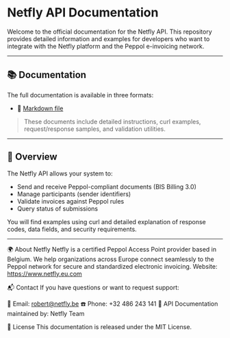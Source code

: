 # Netfly API Documentation

Welcome to the official documentation for the Netfly API. This repository provides detailed information and examples for developers who want to integrate with the Netfly platform and the Peppol e-invoicing network.

---

## 📚 Documentation

The full documentation is available in three formats:

- 📄 [Markdown file](./NetflyApi_Full_v2.md)

> These documents include detailed instructions, curl examples, request/response samples, and validation utilities.

---

## 🚀 Overview

The Netfly API allows your system to:

- Send and receive Peppol-compliant documents (BIS Billing 3.0)
- Manage participants (sender identifiers)
- Validate invoices against Peppol rules
- Query status of submissions

You will find examples using curl and detailed explanation of response codes, data fields, and security requirements.

---

🌍 About Netfly
Netfly is a certified Peppol Access Point provider based in Belgium. We help organizations across Europe connect seamlessly to the Peppol network for secure and standardized electronic invoicing.
Website: https://www.netfly.eu.com

📬 Contact
If you have questions or want to request support:

📧 Email: robert@netfly.be
☎️ Phone: +32 486 243 141
📘 API Documentation maintained by: Netfly Team

📜 License
This documentation is released under the MIT License.

